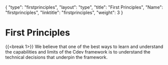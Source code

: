 {
    "type": "firstprinciples",
    "layout": "type",
    "title": "First Principles",
    "Name": "firstprinciples",
    "linktitle": "firstprinciples",
    "weight": 3
}

# First Principles
{{<break 1>}}
We believe that one of the best ways to learn and understand the capabilities and limits of the Cdev framework is to understand the technical decisions that underpin the framework.

